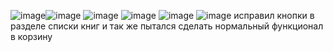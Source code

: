 ![image](https://github.com/Belevvv/Lesson8_2ISP11-27/assets/129681337/50abe830-20d2-485d-ae63-6bb23f197289)![image](https://github.com/Belevvv/Lesson8_2ISP11-27/assets/129681337/ffb4860f-4350-4295-801a-6cb5066492af)
![image](https://github.com/Belevvv/Lesson8_2ISP11-27/assets/129681337/f0938221-a022-4b3d-915f-0976ce91cf3f)
![image](https://github.com/Belevvv/Lesson8_2ISP11-27/assets/129681337/064d5c56-608e-4e48-8640-e58137094bde)
![image](https://github.com/Belevvv/Lesson8_2ISP11-27/assets/129681337/89d2aa89-5f8d-41dc-b33d-6726ae1533be)
![image](https://github.com/Belevvv/Lesson8_2ISP11-27/assets/129681337/4cc437c8-5d8e-481d-b2ea-f46aaef9bbab)
исправил кнопки в разделе списки книг и так же пытался сделать нормальный функционал в корзину
